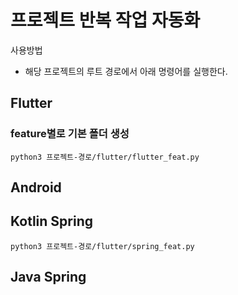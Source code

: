 # 프로젝트 반복 작업 자동화
사용방법 
- 해당 프로젝트의 루트 경로에서 아래 명령어를 실행한다.


## Flutter

### feature별로 기본 폴더 생성
```console
python3 프로젝트-경로/flutter/flutter_feat.py
```






## Android



## Kotlin Spring
```console
python3 프로젝트-경로/flutter/spring_feat.py
```

## Java Spring